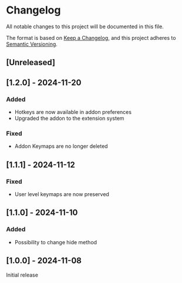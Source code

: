 # Changelog

All notable changes to this project will be documented in this file.

The format is based on [Keep a Changelog](https://keepachangelog.com/en/1.0.0/),
and this project adheres to [Semantic Versioning](https://semver.org/spec/v2.0.0.html).

## [Unreleased]

## [1.2.0] - 2024-11-20

### Added

- Hotkeys are now available in addon preferences
- Upgraded the addon to the extension system

### Fixed

- Addon Keymaps are no longer deleted

## [1.1.1] - 2024-11-12

### Fixed

- User level keymaps are now preserved

## [1.1.0] - 2024-11-10

### Added

- Possibility to change hide method

## [1.0.0] - 2024-11-08

Initial release